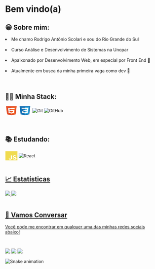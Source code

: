 <h1>Bem vindo(a)</h2>

<h2>😁 Sobre mim:</h2>
 <li>Me chamo Rodrigo Antônio Scolari e sou do Rio Grande do Sul</li><br>

<li>Curso Análise e Desenvolvimento de Sistemas na Unopar</li><br>

<li>Apaixonado por Desenvolvimento Web, em especial por Front End 💙</li><br>

<li>Atualmente em busca da minha primeira vaga como dev 🚀</li><br>


<div style="display: inline_block"><br>
  <h2>🧙‍♂️ Minha Stack:</h2>
  <img align="center" alt="HTML" height="30" width="40" src="https://raw.githubusercontent.com/devicons/devicon/master/icons/html5/html5-original.svg">
  <img align="center" alt="CSS" height="30" width="40" src="https://raw.githubusercontent.com/devicons/devicon/master/icons/css3/css3-original.svg">
  <img align="center" alt="Git" height="30" width="40" src="https://cdn.jsdelivr.net/gh/devicons/devicon/icons/git/git-original.svg">
  <img align="center" alt="GitHub" height="30" width="40" src="https://cdn.jsdelivr.net/gh/devicons/devicon/icons/github/github-original.svg">
</div>

<br>

<div style="display: inline_block"><br>
  <h2>📚 Estudando:</h2>
  <img align="center" alt="Js" height="30" width="40" src="https://raw.githubusercontent.com/devicons/devicon/master/icons/javascript/javascript-plain.svg">
  <img align="center" alt="React" height="30" width="40" src="https://cdn.jsdelivr.net/gh/devicons/devicon/icons/react/react-original.svg">
  
</div>
 
 <br>
 
 <div>
  <a href="https://github.com/RodrigoScolari">
    <h2>📈 Estatísticas</h2>
  <img height="180em" src="https://github-readme-stats.vercel.app/api?username=RodrigoScolari&show_icons=true&theme=react&include_all_commits=true&count_private=true"/>
  <img height="180em" src="https://github-readme-stats.vercel.app/api/top-langs/?username=RodrigoScolari&layout=compact&langs_count=6&theme=react"/>
</div>
  
 <br>
 
 <div>
   <h2>💬 Vamos Conversar </h2>
   
   Você pode me encontrar em qualquer uma das minhas redes sociais abaixo!
   
   <br>
   
  <a href="https://www.instagram.com/rodrigoascolari/?hl=pt-br" target="_blank"><img src="https://img.shields.io/badge/-Instagram-%23E4405F?style=for-the-badge&logo=instagram&logoColor=white" target="_blank"></a>
   <a href="https://www.linkedin.com/in/rodrigo-ant%C3%B4nio-scolari-1577a118a/" target="_blank"><img src="https://img.shields.io/badge/-LinkedIn-%230077B5?style=for-the-badge&logo=linkedin&logoColor=white" target="_blank"></a> 
  <a href = "mailto:rodrigosar06@gmail.com"><img src="https://img.shields.io/badge/-Gmail-%23333?style=for-the-badge&logo=gmail&logoColor=white" target="_blank"></a>
  
 
  ![Snake animation](https://github.com/RodrigoScolari/RodrigoScolari/blob/output/github-contribution-grid-snake.svg)

</div>
